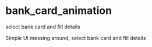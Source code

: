 # bank_card_animation

select bank card and fill details

Simple UI messing around, select bank card and fill details
